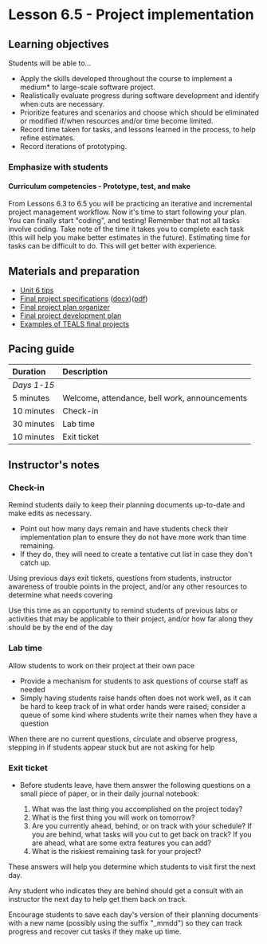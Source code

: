 # Lesson 6.5 - Project implementation

## Learning objectives

Students will be able to...

* Apply the skills developed throughout the course to implement a medium* to large-scale software project.
* Realistically evaluate progress during software development and identify when cuts are necessary.
* Prioritize features and scenarios and choose which should be eliminated or modified if/when resources and/or time become limited.
* Record time taken for tasks, and lessons learned in the process, to help refine estimates.
* Record iterations of prototyping.

### Emphasize with students

#### Curriculum competencies - Prototype, test, and make

From Lessons 6.3 to 6.5 you will be practicing an iterative and incremental project management workflow.  Now it's time to start following your plan.  You can finally start "coding", and testing!   Remember that not all tasks involve coding.  Take note of the time it takes you to complete each task (this will help you make better estimates in the future).   Estimating time for tasks can be difficult to do.  This will get better with experience.

## Materials and preparation

* [Unit 6 tips](unit_6_tips.md)
* [Final project specifications][] ([docx][])([pdf][])
* [Final project plan organizer][]
* [Final project development plan][]
* [Examples of TEALS final projects](https://youtu.be/aV6LFVXxd34)

## Pacing guide

| Duration      | Description                                   |
| :------------- | :--------------------------------------------- |
| _Days 1-15_   |                                               |
| 5 minutes     | Welcome, attendance, bell work, announcements |
| 10 minutes    | Check-in                                      |
| 30 minutes    | Lab time                                      |
| 10 minutes    | Exit ticket                                   |

## Instructor's notes

### Check-in

Remind students daily to keep their planning documents up-to-date and make edits as necessary.  

* Point out how many days remain and have students check their implementation plan to ensure they do 
not have more work than time remaining.
* If they do, they will need to create a tentative cut list in case they don't catch up.

Using previous days exit tickets, questions from students, instructor awareness of trouble points in the project, and/or any other resources to determine what needs covering

Use this time as an opportunity to remind students of previous labs or activities that may be applicable to their project, and/or how far along they should be by the end of the day

### Lab time

Allow students to work on their project at their own pace

* Provide a mechanism for students to ask questions of course staff as needed
* Simply having students raise hands often does not work well, as it can be hard to keep track of in what order hands were raised; consider a queue of some kind where students write their names when they have a question

When there are no current questions, circulate and observe progress, stepping in if students appear stuck but are not asking for help

### Exit ticket

* Before students leave, have them answer the following questions on a small piece of paper, or in their daily journal notebook:

  1. What was the last thing you accomplished on the project today?
  2. What is the first thing you will work on tomorrow?
  3. Are you currently ahead, behind, or on track with your schedule?  If you are behind, what tasks will you cut to get back on track?  If you are ahead, what are some extra features you can add?
  4. What is the riskiest remaining task for your project?

These answers will help you determine which students to visit first the next day.

Any student who indicates they are behind should get a consult with an instructor the next day to help get them back on track.

Encourage students to save each day's version of their planning documents with a new name (possibly using the suffix "_mmdd") so they can track progress and recover cut tasks if they make up time.

[Final Project Plan Organizer]: https://github.com/TEALSK12/introduction-to-computer-science/blob/master/Unit%206%20Word/Final%20Project%20Plan%20Organizer.docx?raw=true
[Final Project Development Plan]: https://github.com/TEALSK12/introduction-to-computer-science/blob/master/Unit%206%20Word/Final%20Project%20Development%20Plan.docx?raw=true
[Final Project Specifications]: project_6.md
[docx]: https://github.com/TEALSK12/introduction-to-computer-science/blob/master/Projects/Projects%20Word/Project%206%20Final%20Project.docx?raw=true
[pdf]: https://github.com/TEALSK12/introduction-to-computer-science/blob/master/Projects/Projects%20PDF/Project%206%20Final%20Project.pdf?raw=true
